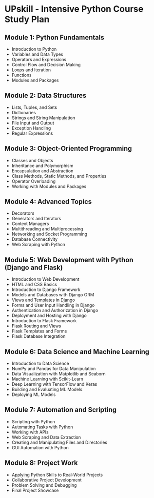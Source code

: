 # UPskill - Intensive Python Course Study Plan

## Module 1: Python Fundamentals
- Introduction to Python
- Variables and Data Types
- Operators and Expressions
- Control Flow and Decision Making
- Loops and Iteration
- Functions
- Modules and Packages

## Module 2: Data Structures
- Lists, Tuples, and Sets
- Dictionaries
- Strings and String Manipulation
- File Input and Output
- Exception Handling
- Regular Expressions

## Module 3: Object-Oriented Programming
- Classes and Objects
- Inheritance and Polymorphism
- Encapsulation and Abstraction
- Class Methods, Static Methods, and Properties
- Operator Overloading
- Working with Modules and Packages

## Module 4: Advanced Topics
- Decorators
- Generators and Iterators
- Context Managers
- Multithreading and Multiprocessing
- Networking and Socket Programming
- Database Connectivity
- Web Scraping with Python

## Module 5: Web Development with Python (Django and Flask)
- Introduction to Web Development
- HTML and CSS Basics
- Introduction to Django Framework
- Models and Databases with Django ORM
- Views and Templates in Django
- Forms and User Input Handling in Django
- Authentication and Authorization in Django
- Deployment and Hosting with Django
- Introduction to Flask Framework
- Flask Routing and Views
- Flask Templates and Forms
- Flask Database Integration

## Module 6: Data Science and Machine Learning
- Introduction to Data Science
- NumPy and Pandas for Data Manipulation
- Data Visualization with Matplotlib and Seaborn
- Machine Learning with Scikit-Learn
- Deep Learning with TensorFlow and Keras
- Building and Evaluating ML Models
- Deploying ML Models

## Module 7: Automation and Scripting
- Scripting with Python
- Automating Tasks with Python
- Working with APIs
- Web Scraping and Data Extraction
- Creating and Manipulating Files and Directories
- GUI Automation with Python

## Module 8: Project Work
- Applying Python Skills to Real-World Projects
- Collaborative Project Development
- Problem Solving and Debugging
- Final Project Showcase
